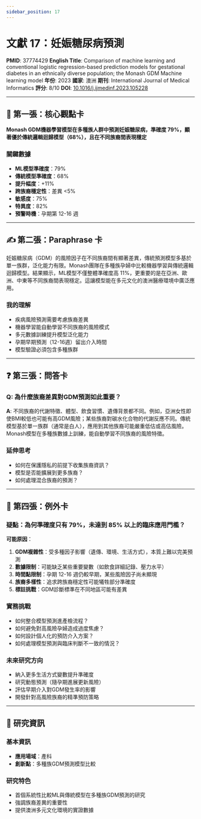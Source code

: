 ```yaml
---
sidebar_position: 17
---
```


# 文獻 17：妊娠糖尿病預測

**PMID**: 37774429
**English Title**: Comparison of machine learning and conventional logistic regression-based prediction models for gestational diabetes in an ethnically diverse population; the Monash GDM Machine learning model
**年份**: 2023
**國家**: 澳洲
**期刊**: International Journal of Medical Informatics
**評分**: 8/10
**DOI**: [10.1016/j.ijmedinf.2023.105228](https://doi.org/10.1016/j.ijmedinf.2023.105228)

---

## 📌 第一張：核心觀點卡

**Monash GDM機器學習模型在多種族人群中預測妊娠糖尿病，準確度 79%，顯著優於傳統邏輯迴歸模型（68%），且在不同族裔間表現穩定**

### 關鍵數據
- **ML模型準確度**：79%
- **傳統模型準確度**：68%
- **提升幅度**：+11%
- **跨族裔穩定性**：差異 &lt;5%
- **敏感度**：75%
- **特異度**：82%
- **預警時機**：孕期第 12-16 週

---

## ✍️ 第二張：Paraphrase 卡

妊娠糖尿病（GDM）的風險因子在不同族裔間有顯著差異，傳統預測模型多基於單一族群，泛化能力有限。Monash團隊在多種族孕婦中比較機器學習與傳統邏輯迴歸模型。結果顯示，ML模型不僅整體準確度高 11%，更重要的是在亞洲、歐洲、中東等不同族裔間表現穩定。這讓模型能在多元文化的澳洲醫療環境中廣泛應用。

### 我的理解
- 疾病風險預測需要考慮族裔差異
- 機器學習能自動學習不同族裔的風險模式
- 多元數據訓練提升模型泛化能力
- 孕期早期預測（12-16週）留出介入時間
- 模型驗證必須包含多種族群

---

## ❓ 第三張：問答卡

### Q: 為什麼族裔差異對GDM預測如此重要？

**A**: 不同族裔的代謝特徵、體型、飲食習慣、遺傳背景都不同。例如，亞洲女性即使BMI較低也可能有高GDM風險；某些族裔對碳水化合物的代謝反應不同。傳統模型基於單一族群（通常是白人），應用到其他族裔可能嚴重低估或高估風險。Monash模型在多種族數據上訓練，能自動學習不同族裔的風險特徵。

### 延伸思考
- 如何在保護隱私的前提下收集族裔資訊？
- 模型是否能擴展到更多族裔？
- 如何處理混合族裔的預測？

---

## 🤔 第四張：例外卡

### 疑點：為何準確度只有 79%，未達到 85% 以上的臨床應用門檻？

**可能原因**：
1. **GDM複雜性**：受多種因子影響（遺傳、環境、生活方式），本質上難以完美預測
2. **數據限制**：可能缺乏某些重要變數（如飲食詳細記錄、壓力水平）
3. **時間點限制**：孕期 12-16 週仍較早期，某些風險因子尚未顯現
4. **族裔多樣性**：追求跨族裔穩定性可能犧牲部分準確度
5. **標註挑戰**：GDM診斷標準在不同地區可能有差異

### 實務挑戰
- 如何整合模型預測進產檢流程？
- 如何避免對高風險孕婦造成過度焦慮？
- 如何設計個人化的預防介入方案？
- 如何處理模型預測與臨床判斷不一致的情況？

### 未來研究方向
- 納入更多生活方式變數提升準確度
- 研究動態預測（隨孕期進展更新風險）
- 評估早期介入對GDM發生率的影響
- 開發針對高風險族裔的精準預防策略

---

## 📄 研究資訊

### 基本資訊
- **應用場域**：產科
- **創新點**：多種族GDM預測模型比較

### 研究特色
- 首個系統性比較ML與傳統模型在多種族GDM預測的研究
- 強調族裔差異的重要性
- 提供澳洲多元文化環境的實證數據
